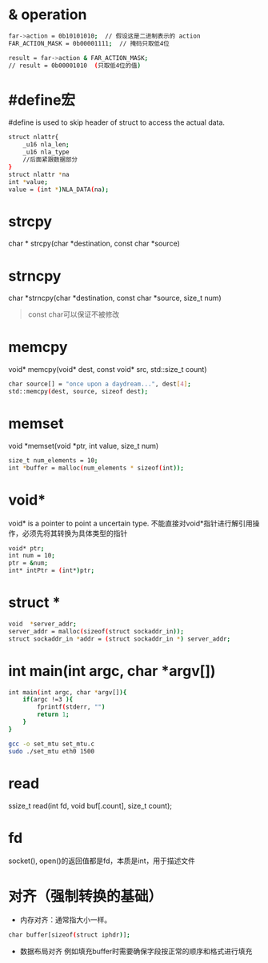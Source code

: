 # & operation
```bash
far->action = 0b10101010;  // 假设这是二进制表示的 action
FAR_ACTION_MASK = 0b00001111;  // 掩码只取低4位

result = far->action & FAR_ACTION_MASK;
// result = 0b00001010  (只取低4位的值)
```
# #define宏
#define is used to skip header of struct to access the actual data.
```bash
struct nlattr{
    _u16 nla_len;
    _u16 nla_type
    //后面紧跟数据部分
}
struct nlattr *na
int *value;
value = (int *)NLA_DATA(na);
```

# strcpy
char * strcpy(char *destination, const char *source)

# strncpy
char *strncpy(char *destination, const char *source, size_t num)
> const char可以保证不被修改

# memcpy
void* memcpy(void* dest, const void* src, std::size_t count)
```bash
char source[] = "once upon a daydream...", dest[4];
std::memcpy(dest, source, sizeof dest);
```

# memset
void *memset(void *ptr, int value, size_t num)
```bash
size_t num_elements = 10;
int *buffer = malloc(num_elements * sizeof(int));

```


# void*
void* is a pointer to point a uncertain type. 不能直接对void*指针进行解引用操作，必须先将其转换为具体类型的指针
```bash
void* ptr;
int num = 10;
ptr = &num;
int* intPtr = (int*)ptr;

```

# struct *
```bash
void  *server_addr;
server_addr = malloc(sizeof(struct sockaddr_in));
struct sockaddr_in *addr = (struct sockaddr_in *) server_addr;

```
# int main(int argc, char *argv[])
```bash
int main(int argc, char *argv[]){
    if(argc !=3 ){
        fprintf(stderr, "")
        return 1;
    }
}
```
```bash
gcc -o set_mtu set_mtu.c
sudo ./set_mtu eth0 1500
```
# read
ssize_t read(int fd, void buf[.count], size_t count);

# fd
socket(), open()的返回值都是fd，本质是int，用于描述文件

# 对齐（强制转换的基础）
- 内存对齐：通常指大小一样。
```bash
char buffer[sizeof(struct iphdr)];
```
- 数据布局对齐
例如填充buffer时需要确保字段按正常的顺序和格式进行填充